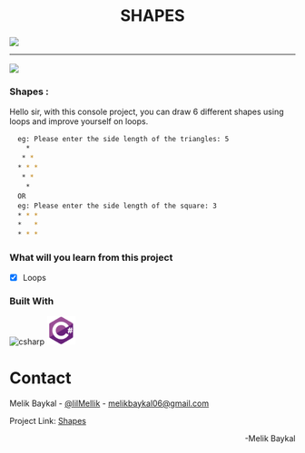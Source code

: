 <h1 align="center">SHAPES</h1>
<img align="center" src="https://user-images.githubusercontent.com/76618468/187653163-bca5427d-3f5e-4bf9-8600-ed667f7ed92f.jpg">
<hr>
<img align="center" src="https://user-images.githubusercontent.com/76618468/187654021-e727525f-83dd-4641-bfb4-6e7165767038.jpg">

<h3>Shapes :</h3>

Hello sir, with this console project, you can draw 6 different shapes using loops and improve yourself on loops.


```bash
  eg: Please enter the side length of the triangles: 5
    *
   * *
  * * *
   * *
    *
  OR
  eg: Please enter the side length of the square: 3
  * * *
  *   *
  * * *
```

<h3>What will you learn from this project</h3>

- [x] Loops

<h3>Built With</h3>
<img src="https://user-images.githubusercontent.com/76618468/185224412-9aa949ad-6e10-4304-9385-8ca74633934b.png" alt="csharp" width="50" height="50"/>
<img src="https://raw.githubusercontent.com/devicons/devicon/master/icons/csharp/csharp-original.svg" alt="csharp" width="50" height="50"/>

<h1>Contact</h1>

Melik Baykal - [@lilMellik](https://twitter.com/lilMellik) - melikbaykal06@gmail.com

Project Link: [Shapes](https://github.com/Melik-B/shapes)

<p align="right">-Melik Baykal</p>
